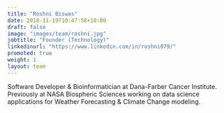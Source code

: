 ```yaml
---
title: "Roshni Biswas"
date: 2018-11-19T10:47:58+10:00
draft: false
image: "images/team/roshni.jpg"
jobtitle: "Founder (Technology)"
linkedinurl: "https://www.linkedin.com/in/roshni079/"
promoted: true
weight: 1
layout: team
---
```


Software Developer & Bioinformatician at Dana-Farber Cancer Institute. Previously at NASA Biospheric Sciences working on data science applications for Weather Forecasting & Climate Change modeling.
